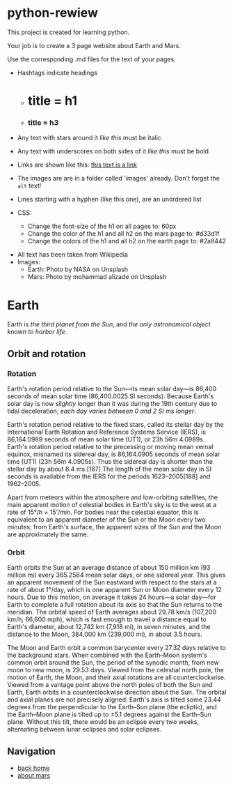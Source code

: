 # python-rewiew
This project is created for learning python.





Your job is to create a 3 page website about Earth and Mars.

Use the corresponding .md files for the text of your pages.

- Hashtags indicate headings
    - # title  = h1
    - ### title = h3
- Any text with stars around it *like this* must be italic
- Any text with underscores on both sides of it _like this_ must be bold
- Links are shown like this:  [this text is a link](this-is-where-it-links-to.html)
- The images are are in a folder called 'images' already. Don't forget the `alt` text!
- Lines starting with a hyphen (like this one), are an unordered list

- CSS:
  - Change the font-size of the h1 on all pages to: 60px
  - Change the color of the h1 and all h2 on the mars page to: #d33d1f
  - Change the colors of the h1 and all h2 on the earth page to: #2a8442

* All text has been taken from Wikipedia
* Images:
  - Earth: Photo by NASA on Unsplash
  - Mars: Photo by mohammad alizade on Unsplash




















# Earth

Earth is _the third planet from the Sun_, and _the only astronomical object known to harbor life_. 

## Orbit and rotation

### Rotation

Earth's rotation period relative to the Sun—its mean solar day—is 86,400 seconds of mean solar time (86,400.0025 SI seconds). Because Earth's solar day is now *slightly* longer than it was during the 19th century due to tidal deceleration, _each day varies between 0 and 2 SI ms longer_.

Earth's rotation period relative to the fixed stars, called its stellar day by the International Earth Rotation and Reference Systems Service (IERS), is 86,164.0989 seconds of mean solar time (UT1), or 23h 56m 4.0989s. Earth's rotation period relative to the precessing or moving mean vernal equinox, misnamed its sidereal day, is 86,164.0905 seconds of mean solar time (UT1) (23h 56m 4.0905s). Thus the sidereal day is shorter than the stellar day by about 8.4 ms.[187] The length of the mean solar day in SI seconds is available from the IERS for the periods 1623–2005[188] and 1962–2005.

Apart from meteors within the atmosphere and low-orbiting satellites, the main apparent motion of celestial bodies in Earth's sky is to the west at a rate of 15°/h = 15'/min. For bodies near the celestial equator, this is equivalent to an apparent diameter of the Sun or the Moon every two minutes; from Earth's surface, the apparent sizes of the Sun and the Moon are approximately the same.

### Orbit

Earth orbits the Sun at an average distance of about 150 million km (93 million mi) every 365.2564 mean solar days, or one sidereal year. This gives an apparent movement of the Sun eastward with respect to the stars at a rate of about 1°/day, which is one apparent Sun or Moon diameter every 12 hours. Due to this motion, on average it takes 24 hours—a solar day—for Earth to complete a full rotation about its axis so that the Sun returns to the meridian. The orbital speed of Earth averages about 29.78 km/s (107,200 km/h; 66,600 mph), which is fast enough to travel a distance equal to Earth's diameter, about 12,742 km (7,918 mi), in seven minutes, and the distance to the Moon, 384,000 km (239,000 mi), in about 3.5 hours.

The Moon and Earth orbit a common barycenter every 27.32 days relative to the background stars. When combined with the Earth–Moon system's common orbit around the Sun, the period of the synodic month, from new moon to new moon, is 29.53 days. Viewed from the celestial north pole, the motion of Earth, the Moon, and their axial rotations are all counterclockwise. Viewed from a vantage point above the north poles of both the Sun and Earth, Earth orbits in a counterclockwise direction about the Sun. The orbital and axial planes are not precisely aligned: Earth's axis is tilted some 23.44 degrees from the perpendicular to the Earth–Sun plane (the ecliptic), and the Earth–Moon plane is tilted up to ±5.1 degrees against the Earth–Sun plane. Without this tilt, there would be an eclipse every two weeks, alternating between lunar eclipses and solar eclipses.

## Navigation

- [back home](index.html)
- [about mars](mars.html)
